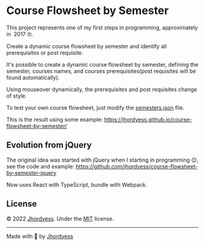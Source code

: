 # Course Flowsheet by Semester

This project represents one of my first steps in programming, approximately in  2017 🤓.

Create a dynamic course flowsheet by semester and identify all prerequisites or post requisite.

It's possible to create a dynamic course flowsheet by semester, defining the semester, courses names, and courses prerequisites(post requisites will be found automatically).

Using mouseover dynamically, the prerequisites and post requisites change of style.

To test your own course flowsheet, just modify the [semesters.json](/src/data/example/semesters.json) file.

This is the result using some example: <https://jhordyess.github.io/course-flowsheet-by-semester/>

## Evolution from jQuery

The original idea was started with jQuery when I starting in programming 😌, see the code and example: <https://github.com/jhordyess/course-flowsheet-by-semester-jquery>

Now uses React with TypeScript, bundle with Webpack.

## License

© 2022 [Jhordyess](https://github.com/jhordyess). Under the [MIT](https://choosealicense.com/licenses/mit/) license.

---

Made with 💪 by [Jhordyess](https://www.jhordyess.com/)
